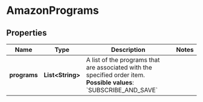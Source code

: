 # AmazonPrograms

## Properties
Name | Type | Description | Notes
------------ | ------------- | ------------- | -------------
**programs** | **List&lt;String&gt;** | A list of the programs that are associated with the specified order item.  **Possible values**: &#x60;SUBSCRIBE_AND_SAVE&#x60; | 
